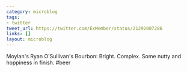 ```yaml
---
category: microblog
tags:
- twitter
tweet_url: https://twitter.com/ExMember/status/21292007286
links: []
layout: microblog
---
```

Moylan's Ryan O'Sullivan's Bourbon: Bright. Complex. Some nutty and hoppiness in finish.  #beer
